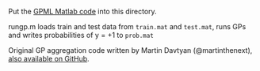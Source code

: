 Put the [GPML Matlab code][1] into this directory.

rungp.m loads train and test data from `train.mat` and `test.mat`, runs GPs
and writes probabilities of y = +1 to `prob.mat`

Original GP aggregation code written by Martin Davtyan (@martinthenext),
[also available on GitHub][2].

[1]:http://www.gaussianprocess.org/gpml/code/matlab/doc/index.html
[2]:https://github.com/martinthenext/ir-crowd-thesis
